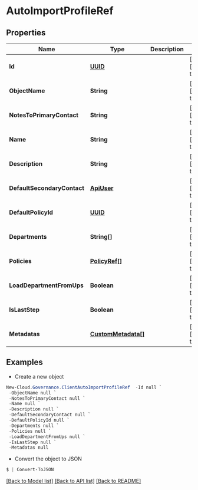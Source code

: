 # AutoImportProfileRef
## Properties

Name | Type | Description | Notes
------------ | ------------- | ------------- | -------------
**Id** | [**UUID**](UUID.md) |  | [optional] [default to null]
**ObjectName** | **String** |  | [optional] [default to null]
**NotesToPrimaryContact** | **String** |  | [optional] [default to null]
**Name** | **String** |  | [optional] [default to null]
**Description** | **String** |  | [optional] [default to null]
**DefaultSecondaryContact** | [**ApiUser**](ApiUser.md) |  | [optional] [default to null]
**DefaultPolicyId** | [**UUID**](UUID.md) |  | [optional] [default to null]
**Departments** | **String[]** |  | [optional] [default to null]
**Policies** | [**PolicyRef[]**](PolicyRef.md) |  | [optional] [default to null]
**LoadDepartmentFromUps** | **Boolean** |  | [optional] [default to null]
**IsLastStep** | **Boolean** |  | [optional] [default to null]
**Metadatas** | [**CustomMetadata[]**](CustomMetadata.md) |  | [optional] [default to null]

## Examples

- Create a new object
```powershell
New-Cloud.Governance.ClientAutoImportProfileRef  -Id null `
 -ObjectName null `
 -NotesToPrimaryContact null `
 -Name null `
 -Description null `
 -DefaultSecondaryContact null `
 -DefaultPolicyId null `
 -Departments null `
 -Policies null `
 -LoadDepartmentFromUps null `
 -IsLastStep null `
 -Metadatas null
```

- Convert the object to JSON
```powershell
$ | Convert-ToJSON
```


[[Back to Model list]](../README.md#documentation-for-models) [[Back to API list]](../README.md#documentation-for-api-endpoints) [[Back to README]](../README.md)

